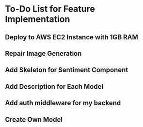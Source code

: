 # To-Do List for Feature Implementation

## Deploy to AWS EC2 Instance with 1GB RAM

## Repair Image Generation

## Add Skeleton for Sentiment Component

## Add Description for Each Model

## Add auth middleware for my backend

## Create Own Model
